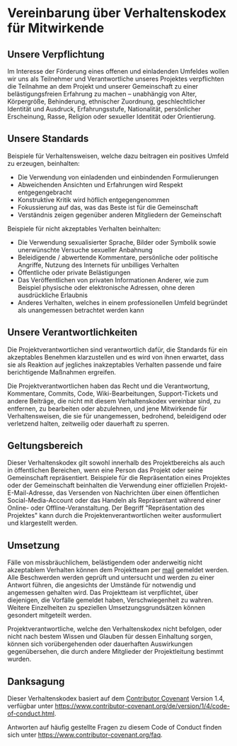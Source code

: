 # Vereinbarung über Verhaltenskodex für Mitwirkende

## Unsere Verpflichtung

Im Interesse der Förderung eines offenen und einladenden Umfeldes wollen wir uns als Teilnehmer und Verantwortliche unseres Projektes verpflichten die Teilnahme an dem Projekt und unserer Gemeinschaft zu einer belästigungsfreien Erfahrung zu machen – unabhängig von Alter, Körpergröße, Behinderung, ethnischer Zuordnung, geschlechtlicher Identität und Ausdruck, Erfahrungsstufe, Nationalität, persönlicher Erscheinung, Rasse, Religion oder sexueller Identität oder Orientierung.

## Unsere Standards

Beispiele für Verhaltensweisen, welche dazu beitragen ein positives Umfeld zu erzeugen, beinhalten:

* Die Verwendung von einladenden und einbindenden Formulierungen
* Abweichenden Ansichten und Erfahrungen wird Respekt entgegengebracht
* Konstruktive Kritik wird höflich entgegengenommen
* Fokussierung auf das, was das Beste ist für die Gemeinschaft
* Verständnis zeigen gegenüber anderen Mitgliedern der Gemeinschaft

Beispiele für nicht akzeptables Verhalten beinhalten:

* Die Verwendung sexualisierter Sprache, Bilder oder Symbolik sowie unerwünschte Versuche sexueller Anbahnung
* Beleidigende / abwertende Kommentare, persönliche oder politische Angriffe, Nutzung des Internets für unbilliges Verhalten
* Öffentliche oder private Belästigungen
* Das Veröffentlichen von privaten Informationen Anderer, wie zum Beispiel physische oder elektronische Adressen, ohne deren ausdrückliche Erlaubnis
* Anderes Verhalten, welches in einem professionellen Umfeld begründet als unangemessen betrachtet werden kann 

## Unsere Verantwortlichkeiten

Die Projektverantwortlichen sind verantwortlich dafür, die Standards für ein akzeptables Benehmen klarzustellen und es wird von ihnen erwartet, dass sie als Reaktion auf jegliches inakzeptables Verhalten passende und faire berichtigende Maßnahmen ergreifen.

Die Projektverantwortlichen haben das Recht und die Verantwortung, Kommentare, Commits, Code, Wiki-Bearbeitungen, Support-Tickets und andere Beiträge, die nicht mit diesem Verhaltenskodex vereinbar sind, zu entfernen, zu bearbeiten oder abzulehnen, und jene Mitwirkende für Verhaltensweisen, die sie für unangemessen, bedrohend, beleidigend oder verletzend halten, zeitweilig oder dauerhaft zu sperren.

## Geltungsbereich

Dieser Verhaltenskodex gilt sowohl innerhalb des Projektbereichs als auch in öffentlichen Bereichen, wenn eine Person das Projekt oder seine Gemeinschaft repräsentiert. Beispiele für die Repräsentation eines Projektes oder der Gemeinschaft beinhalten die Verwendung einer offiziellen Projekt-E-Mail-Adresse, das Versenden von Nachrichten über einen öffentlichen Social-Media-Account oder das Handeln als Repräsentant während einer Online- oder Offline-Veranstaltung. Der Begriff "Repräsentation des Projektes" kann durch die Projektenverantwortlichen weiter ausformuliert und klargestellt werden.

## Umsetzung

Fälle von missbräuchlichem, belästigendem oder anderweitig nicht akzeptablem Verhalten können dem Projektteam per [mail] gemeldet werden. Alle Beschwerden werden geprüft und untersucht und werden zu einer Antwort führen, die angesichts der Umstände für notwendig und angemessen gehalten wird. Das Projektteam ist verpflichtet, über diejenigen, die Vorfälle gemeldet haben, Verschwiegenheit zu wahren. Weitere Einzelheiten zu speziellen Umsetzungsgrundsätzen können gesondert mitgeteilt werden.

Projektverantwortliche, welche den Verhaltenskodex nicht befolgen, oder nicht nach bestem Wissen und Glauben für dessen Einhaltung sorgen, können sich vorübergehenden oder dauerhaften Auswirkungen gegenübersehen, die durch andere Mitglieder der Projektleitung bestimmt wurden.

## Danksagung

Dieser Verhaltenskodex basiert auf dem [Contributor Covenant][homepage] Version 1.4, verfügbar unter https://www.contributor-covenant.org/de/version/1/4/code-of-conduct.html.

[mail]: mailto:contact@pandainfo.org
[homepage]: https://www.contributor-covenant.org

Antworten auf häufig gestellte Fragen zu diesem Code of Conduct finden sich unter https://www.contributor-covenant.org/faq.
